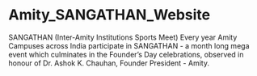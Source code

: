 # Amity_SANGATHAN_Website
SANGATHAN (Inter-Amity Institutions Sports Meet)
Every year Amity Campuses across India participate in SANGATHAN - 
a month long mega event which culminates in the Founder’s Day celebrations, 
observed in honour of Dr. Ashok K. Chauhan, Founder President - Amity.
